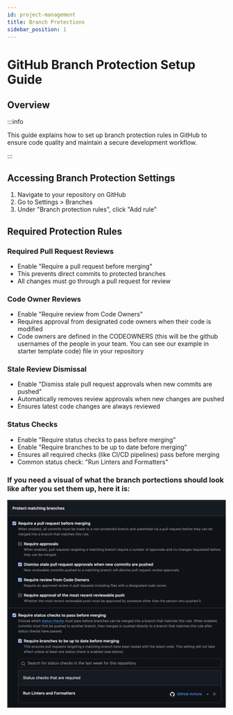 ```yaml
---
id: project-management
title: Branch Protections
sidebar_position: 1
---
```


# GitHub Branch Protection Setup Guide

## Overview

:::info

This guide explains how to set up branch protection rules in GitHub to ensure code quality and maintain a secure development workflow.

:::

## Accessing Branch Protection Settings

1. Navigate to your repository on GitHub
2. Go to Settings > Branches
3. Under "Branch protection rules", click "Add rule"

## Required Protection Rules

### Required Pull Request Reviews

- Enable "Require a pull request before merging"
- This prevents direct commits to protected branches
- All changes must go through a pull request for review

### Code Owner Reviews

- Enable "Require review from Code Owners"
- Requires approval from designated code owners when their code is modified
- Code owners are defined in the CODEOWNERS (this will be the github usernames of the people in your team. You can see our example in starter template code) file in your repository

### Stale Review Dismissal

- Enable "Dismiss stale pull request approvals when new commits are pushed"
- Automatically removes review approvals when new changes are pushed
- Ensures latest code changes are always reviewed

### Status Checks

- Enable "Require status checks to pass before merging"
- Enable "Require branches to be up to date before merging"
- Ensures all required checks (like CI/CD pipelines) pass before merging
- Common status check: "Run Linters and Formatters"

### If you need a visual of what the branch portections should look like after you set them up, here it is:

![branch protections](../../../static/img/branch-protections.png)
